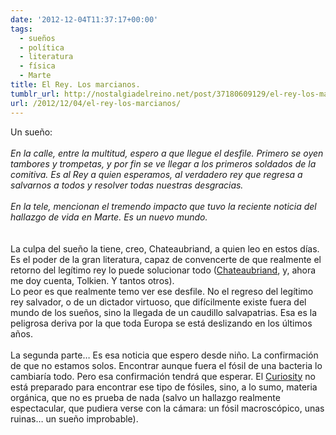 ```yaml
---
date: '2012-12-04T11:37:17+00:00'
tags:
  - sueños
  - política
  - literatura
  - física
  - Marte
title: El Rey. Los marcianos.
tumblr_url: http://nostalgiadelreino.net/post/37180609129/el-rey-los-marcianos
url: /2012/12/04/el-rey-los-marcianos/
---
```


<p>Un sueño:<br/><br/><em>En la calle, entre la multitud, espero a que llegue el desfile. Primero se oyen tambores y trompetas, y por fin se ve llegar a los primeros soldados de la comitiva. Es al Rey a quien esperamos, al verdadero rey que regresa a salvarnos a todos y resolver todas nuestras desgracias.</em><br/><br/><em>En la tele, mencionan el tremendo impacto que tuvo la reciente noticia del hallazgo de vida en Marte. Es un nuevo mundo.</em><br/><br/><br/>La culpa del sueño la tiene, creo, Chateaubriand, a quien leo en estos días. Es el poder de la gran literatura, capaz de convencerte de que realmente el retorno del legítimo rey lo puede solucionar todo (<a href="http://en.wikipedia.org/wiki/Fran%C3%A7ois-Ren%C3%A9_de_Chateaubriand">Chateaubriand</a>, y, ahora me doy cuenta, Tolkien. Y tantos otros). <br/>Lo peor es que realmente temo ver ese desfile. No el regreso del legítimo rey salvador, o de un dictador virtuoso, que difícilmente existe fuera del mundo de los sueños, sino la llegada de un caudillo salvapatrias. Esa es la peligrosa deriva por la que toda Europa se está deslizando en los últimos años.<br/><br/>La segunda parte&hellip; Es esa noticia que espero desde niño. La confirmación de que no estamos solos. Encontrar aunque fuera el fósil de una bacteria lo cambiaría todo. Pero esa confirmación tendrá que esperar. El <a href="http://www.nasa.gov/mission_pages/msl/news/msl20121203.html">Curiosity</a> no está preparado para encontrar ese tipo de fósiles, sino, a lo sumo, materia orgánica, que no es prueba de nada (salvo un hallazgo realmente espectacular, que pudiera verse con la cámara: un fósil macroscópico, unas ruinas&hellip; un sueño improbable).</p>